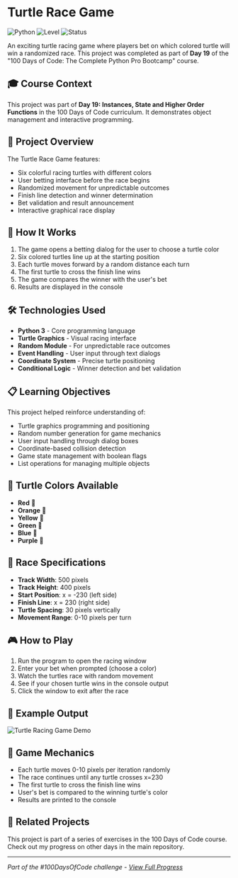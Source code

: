 # Turtle Race Game

![Python](https://img.shields.io/badge/Python-3-blue?style=for-the-badge)
![Level](https://img.shields.io/badge/Level-Intermediate-orange?style=for-the-badge)
![Status](https://img.shields.io/badge/Status-Complete-brightgreen?style=for-the-badge)

An exciting turtle racing game where players bet on which colored turtle will win a randomized race. This project was completed as part of **Day 19** of the "100 Days of Code: The Complete Python Pro Bootcamp" course.

## 🎓 Course Context

This project was part of **Day 19: Instances, State and Higher Order Functions** in the 100 Days of Code curriculum. It demonstrates object management and interactive programming.

## 🎯 Project Overview

The Turtle Race Game features:
- Six colorful racing turtles with different colors
- User betting interface before the race begins
- Randomized movement for unpredictable outcomes
- Finish line detection and winner determination
- Bet validation and result announcement
- Interactive graphical race display

## 🚀 How It Works

1. The game opens a betting dialog for the user to choose a turtle color
2. Six colored turtles line up at the starting position
3. Each turtle moves forward by a random distance each turn
4. The first turtle to cross the finish line wins
5. The game compares the winner with the user's bet
6. Results are displayed in the console

## 🛠️ Technologies Used

- **Python 3** - Core programming language
- **Turtle Graphics** - Visual racing interface
- **Random Module** - For unpredictable race outcomes
- **Event Handling** - User input through text dialogs
- **Coordinate System** - Precise turtle positioning
- **Conditional Logic** - Winner detection and bet validation

## 📋 Learning Objectives

This project helped reinforce understanding of:
- Turtle graphics programming and positioning
- Random number generation for game mechanics
- User input handling through dialog boxes
- Coordinate-based collision detection
- Game state management with boolean flags
- List operations for managing multiple objects

## 🐢 Turtle Colors Available

- **Red** 🐢
- **Orange** 🐢  
- **Yellow** 🐢
- **Green** 🐢
- **Blue** 🐢
- **Purple** 🐢

## 🏁 Race Specifications

- **Track Width**: 500 pixels
- **Track Height**: 400 pixels  
- **Start Position**: x = -230 (left side)
- **Finish Line**: x = 230 (right side)
- **Turtle Spacing**: 30 pixels vertically
- **Movement Range**: 0-10 pixels per turn

## 🎮 How to Play

1. Run the program to open the racing window
2. Enter your bet when prompted (choose a color)
3. Watch the turtles race with random movement
4. See if your chosen turtle wins in the console output
5. Click the window to exit after the race

## 📝 Example Output

![Turtle Racing Game Demo](https://github.com/user-attachments/assets/ff2076a5-1387-40ee-86eb-43cfcee4e5ac)

## 🎲 Game Mechanics

- Each turtle moves 0-10 pixels per iteration randomly
- The race continues until any turtle crosses x=230
- The first turtle to cross the finish line wins
- User's bet is compared to the winning turtle's color
- Results are printed to the console

## 🔄 Related Projects

This project is part of a series of exercises in the 100 Days of Code course. Check out my progress on other days in the main repository.

---

*Part of the #100DaysOfCode challenge - [View Full Progress](https://github.com/evncosta/100-Days-of-Code)*
